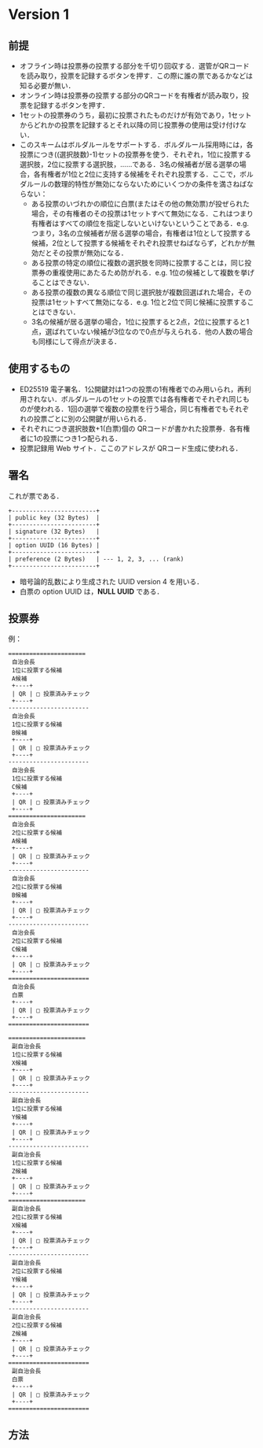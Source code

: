 # Version 1

## 前提
- オフライン時は投票券の投票する部分を千切り回収する．選管がQRコードを読み取り，<kbd>投票を記録する</kbd>ボタンを押す．この際に誰の票であるかなどは知る必要が無い．
- オンライン時は投票券の投票する部分のQRコードを有権者が読み取り，<kbd>投票を記録する</kbd>ボタンを押す．
- 1セットの投票券のうち，最初に投票されたものだけが有効であり，1セットからどれかの投票を記録するとそれ以降の同じ投票券の使用は受け付けない．
- このスキームはボルダルールをサポートする．ボルダルール採用時には，各投票につき((選択肢数)-1)セットの投票券を使う．それぞれ，1位に投票する選択肢，2位に投票する選択肢，……である．3名の候補者が居る選挙の場合，各有権者が1位と2位に支持する候補をそれぞれ投票する．ここで，ボルダルールの数理的特性が無効にならないためにいくつかの条件を満さねばならない：
  - ある投票のいづれかの順位に白票(またはその他の無効票)が投ぜられた場合，その有権者のその投票は1セットすべて無効になる．これはつまり有権者はすべての順位を指定しないといけないということである．e.g. つまり，3名の立候補者が居る選挙の場合，有権者は1位として投票する候補，2位として投票する候補をそれぞれ投票せねばならず，どれかが無効だとその投票が無効になる．
  - ある投票の特定の順位に複数の選択肢を同時に投票することは，同じ投票券の重複使用にあたるため防がれる．e.g. 1位の候補として複数を挙げることはできない．
  - ある投票の複数の異なる順位で同じ選択肢が複数回選ばれた場合，その投票は1セットすべて無効になる．e.g. 1位と2位で同じ候補に投票することはできない．
  - 3名の候補が居る選挙の場合，1位に投票すると2点，2位に投票すると1点，選ばれていない候補が3位なので0点が与えられる．他の人数の場合も同様にして得点が決まる．

## 使用するもの
- ED25519 電子署名．1公開鍵対は1つの投票の1有権者でのみ用いられ，再利用されない．ボルダルールの1セットの投票では各有権者でそれぞれ同じものが使われる．1回の選挙で複数の投票を行う場合，同じ有権者でもそれぞれの投票ごとに別の公開鍵が用いられる．
- それぞれにつき選択肢数+1(白票)個の QRコードが書かれた投票券．各有権者に1の投票につき1つ配られる．
- 投票記録用 Web サイト．ここのアドレスが QRコード生成に使われる．

## 署名
これが票である．

```
+------------------------+
| public key (32 Bytes)  |
+------------------------+
| signature (32 Bytes)   |
+------------------------+
| option UUID (16 Bytes) |
+------------------------+
| preference (2 Bytes)   | --- 1, 2, 3, ... (rank)
+------------------------+
```

- 暗号論的乱数により生成された UUID version 4 を用いる．
- 白票の option UUID は，**NULL UUID** である．

## 投票券
例：

```
======================
 自治会長
 1位に投票する候補
 A候補
 +----+
 | QR | □ 投票済みチェック
 +----+
-----------------------
 自治会長
 1位に投票する候補
 B候補
 +----+
 | QR | □ 投票済みチェック
 +----+
-----------------------
 自治会長
 1位に投票する候補
 C候補
 +----+
 | QR | □ 投票済みチェック
 +----+
======================
 自治会長
 2位に投票する候補
 A候補
 +----+
 | QR | □ 投票済みチェック
 +----+
-----------------------
 自治会長
 2位に投票する候補
 B候補
 +----+
 | QR | □ 投票済みチェック
 +----+
-----------------------
 自治会長
 2位に投票する候補
 C候補
 +----+
 | QR | □ 投票済みチェック
 +----+
=======================
 自治会長
 白票
 +----+
 | QR | □ 投票済みチェック
 +----+
=======================

```


```
======================
 副自治会長
 1位に投票する候補
 X候補
 +----+
 | QR | □ 投票済みチェック
 +----+
-----------------------
 副自治会長
 1位に投票する候補
 Y候補
 +----+
 | QR | □ 投票済みチェック
 +----+
-----------------------
 副自治会長
 1位に投票する候補
 Z候補
 +----+
 | QR | □ 投票済みチェック
 +----+
======================
 副自治会長
 2位に投票する候補
 X候補
 +----+
 | QR | □ 投票済みチェック
 +----+
-----------------------
 副自治会長
 2位に投票する候補
 Y候補
 +----+
 | QR | □ 投票済みチェック
 +----+
-----------------------
 副自治会長
 2位に投票する候補
 Z候補
 +----+
 | QR | □ 投票済みチェック
 +----+
=======================
 副自治会長
 白票
 +----+
 | QR | □ 投票済みチェック
 +----+
=======================

```

## 方法

